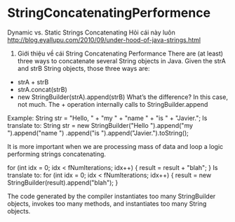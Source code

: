 StringConcatenatingPerformence
==============================

Dynamic vs. Static Strings Concatenating
Hỏi cái này luôn
http://blog.eyallupu.com/2010/09/under-hood-of-java-strings.html

1.	Giới thiệu về cái String Concatenating Performance
There are (at least) three ways to concatenate several String objects in Java. Given the strA and strB String objects, those three ways are:

-	strA + strB
-	strA.concat(strB)
-	new StringBuilder(strA).append(strB)
What’s the difference? In this case, not much. The + operation internally calls to StringBuilder.append

Example:
 String str = "Hello, " + "my " + "name " + "is " + "Javier.";
Is translate to:
String str = new StringBuilder("Hello ").append("my ").append("name ")
    .append("is ").append("Javier.").toString();

 It is more important when we are processing mass of data and loop a logic performing strings concatenating. 

for (int idx = 0; idx < fNumIterations; idx++) {
			result = result + "blah";
		}
	Is translate to:
for (int idx = 0; idx < fNumIterations; idx++) {
			result = new StringBuilder(result).append("blah");
		}

The code generated by the compiler instantiates too many StringBuilder objects, invokes too many methods, and instantiates too many String objects.

